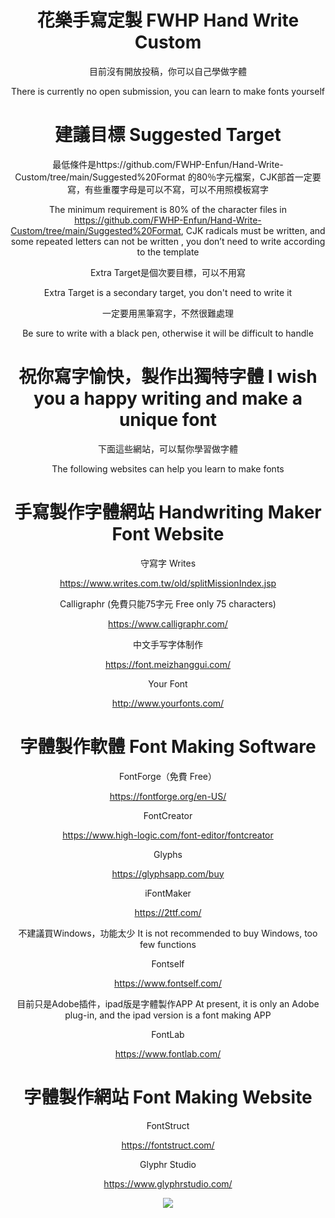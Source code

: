 <div align="center">

# 花樂手寫定製 FWHP Hand Write Custom

目前沒有開放投稿，你可以自己學做字體

There is currently no open submission, you can learn to make fonts yourself

# 建議目標 Suggested Target

最低條件是https://github.com/FWHP-Enfun/Hand-Write-Custom/tree/main/Suggested%20Format 的80％字元檔案，CJK部首一定要寫，有些重覆字母是可以不寫，可以不用照模板寫字

The minimum requirement is 80% of the character files in https://github.com/FWHP-Enfun/Hand-Write-Custom/tree/main/Suggested%20Format, CJK radicals must be written, and some repeated letters can not be written , you don’t need to write according to the template

Extra Target是個次要目標，可以不用寫

Extra Target is a secondary target, you don't need to write it

一定要用黑筆寫字，不然很難處理

Be sure to write with a black pen, otherwise it will be difficult to handle

# 祝你寫字愉快，製作出獨特字體 I wish you a happy writing and make a unique font

下面這些網站，可以幫你學習做字體

The following websites can help you learn to make fonts

# 手寫製作字體網站 Handwriting Maker Font Website
守寫字 Writes

https://www.writes.com.tw/old/splitMissionIndex.jsp

Calligraphr (免費只能75字元 Free only 75 characters)

https://www.calligraphr.com/

中文手写字体制作

https://font.meizhanggui.com/

Your Font

http://www.yourfonts.com/

# 字體製作軟體 Font Making Software
FontForge（免費 Free）

https://fontforge.org/en-US/

FontCreator

https://www.high-logic.com/font-editor/fontcreator

Glyphs

https://glyphsapp.com/buy

iFontMaker

https://2ttf.com/

不建議買Windows，功能太少 It is not recommended to buy Windows, too few functions

Fontself

https://www.fontself.com/

目前只是Adobe插件，ipad版是字體製作APP At present, it is only an Adobe plug-in, and the ipad version is a font making APP

FontLab

https://www.fontlab.com/

# 字體製作網站 Font Making Website
FontStruct

https://fontstruct.com/

Glyphr Studio

https://www.glyphrstudio.com/

![](https://github.com/FWHP-Enfun/FWHP-Font/blob/main/FWHP%20Font.png)
